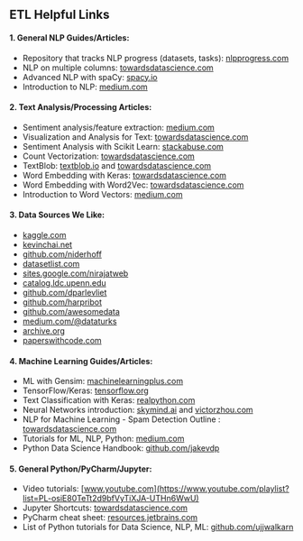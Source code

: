 
ETL Helpful Links
----------

#### 1. General NLP Guides/Articles:

- Repository that tracks NLP progress (datasets, tasks): [nlpprogress.com](http://nlpprogress.com/english/common_sense.html)
- NLP on multiple columns: [towardsdatascience.com](https://towardsdatascience.com/natural-language-processing-on-multiple-columns-in-python-554043e05308)
- Advanced NLP with spaCy: [spacy.io](https://course.spacy.io/)
- Introduction to NLP: [medium.com](https://medium.com/@ageitgey/natural-language-processing-is-fun-9a0bff37854e) 

#### 2. Text Analysis/Processing Articles:

- Sentiment analysis/feature extraction: [medium.com](https://medium.com/@annabiancajones/sentiment-analysis-on-reviews-feature-extraction-and-logistic-regression-43a29635cc81)
- Visualization and Analysis for Text: [towardsdatascience.com](https://towardsdatascience.com/a-complete-exploratory-data-analysis-and-visualization-for-text-data-29fb1b96fb6a) 
- Sentiment Analysis with Scikit Learn: [stackabuse.com](https://stackabuse.com/python-for-nlp-sentiment-analysis-with-scikit-learn/)
- Count Vectorization: [towardsdatascience.com](https://towardsdatascience.com/natural-language-processing-count-vectorization-with-scikit-learn-e7804269bb5e) 
- TextBlob: [textblob.io](https://textblob.readthedocs.io/en/dev/) and [towardsdatascience.com](https://towardsdatascience.com/having-fun-with-textblob-7e9eed783d3f) 
- Word Embedding with Keras: [towardsdatascience.com](https://towardsdatascience.com/machine-learning-word-embedding-sentiment-classification-using-keras-b83c28087456) 
- Word Embedding with Word2Vec: [towardsdatascience.com](https://towardsdatascience.com/introduction-to-word-embedding-and-word2vec-652d0c2060fa) 
- Introduction to Word Vectors: [medium.com](https://medium.com/@jayeshbahire/introduction-to-word-vectors-ea1d4e4b84bf)

#### 3. Data Sources We Like:
- [kaggle.com](https://www.kaggle.com/datasets)
- [kevinchai.net](http://kevinchai.net/datasets)
- [github.com/niderhoff](https://github.com/niderhoff/nlp-datasets)
- [datasetlist.com](https://www.datasetlist.com)
- [sites.google.com/nirajatweb](https://sites.google.com/site/nirajatweb/home/information-retrieval-resources)
- [catalog.ldc.upenn.edu](https://catalog.ldc.upenn.edu/byproject)
- [github.com/dparlevliet](https://github.com/dparlevliet/awesome-nlp)
- [github.com/harpribot](https://github.com/harpribot/awesome-information-retrieval#interesting-reads)
- [github.com/awesomedata](https://github.com/awesomedata/awesome-public-datasets#naturallanguage) 
- [medium.com/@dataturks](https://medium.com/@dataturks/rare-text-classification-open-datasets-9d340c8c508e)
- [archive.org](https://archive.org/details/datasets?and%5B%5D=corpus&sin=)
- [paperswithcode.com](https://paperswithcode.com/area/natural-language-processing)

#### 4. Machine Learning Guides/Articles:

- ML with Gensim: [machinelearningplus.com](https://www.machinelearningplus.com/nlp/gensim-tutorial/)
- TensorFlow/Keras: [tensorflow.org](https://www.tensorflow.org/tutorials/keras/basic_text_classification)
- Text Classification with Keras: [realpython.com](https://realpython.com/python-keras-text-classification/)
- Neural Networks introduction: [skymind.ai](https://skymind.ai/wiki/neural-network) and [victorzhou.com](https://victorzhou.com/blog/intro-to-neural-networks/)
- NLP for Machine Learning - Spam Detection Outline : [towardsdatascience.com](https://towardsdatascience.com/natural-language-processing-nlp-for-machine-learning-d44498845d5b)
- Tutorials for ML, NLP, Python: [medium.com](https://medium.com/machine-learning-in-practice/over-200-of-the-best-machine-learning-nlp-and-python-tutorials-2018-edition-dd8cf53cb7dc)
- Python Data Science Handbook: [github.com/jakevdp](https://github.com/jakevdp/PythonDataScienceHandbook)

#### 5. General Python/PyCharm/Jupyter:

- Video tutorials: [www.youtube.com](https://www.youtube.com/playlist?list=PL-osiE80TeTt2d9bfVyTiXJA-UTHn6WwU)
- Jupyter Shortcuts: [towardsdatascience.com](https://towardsdatascience.com/jypyter-notebook-shortcuts-bf0101a98330) 
- PyCharm cheat sheet: [resources.jetbrains.com](https://resources.jetbrains.com/storage/products/pycharm/docs/PyCharm_ReferenceCard_mac.pdf)
- List of Python tutorials for Data Science, NLP, ML: [github.com/ujjwalkarn](https://github.com/ujjwalkarn/DataSciencePython)
